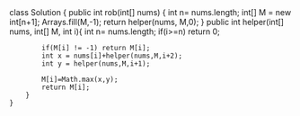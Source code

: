 ##
   class Solution {
        public int rob(int[] nums) {
            int n= nums.length;
            int[] M = new int[n+1];
            Arrays.fill(M,-1);
            return helper(nums, M,0);
        }
        public int helper(int[] nums, int[] M, int i){
            int n= nums.length;
            if(i>=n) return 0;

            if(M[i] != -1) return M[i];
            int x = nums[i]+helper(nums,M,i+2);
            int y = helper(nums,M,i+1);

            M[i]=Math.max(x,y);
            return M[i];
        }
    }